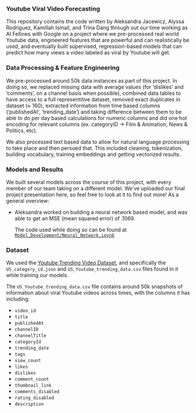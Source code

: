 ### Youtube Viral Video Forecasting 
This repository contains the code written by Aleksandra Jacewicz, Alyssa Rodriguez, Kamillah Ismail, and Trina Dang through out our time working as AI Fellows with Google on a project where we pre-processed real world Youtube data, engineered features that are powerful and can realistically be used, and eventually built supervised, regression-based models that can predict how many views a video labeled as viral by Youtube will get. 


### Data Processing & Feature Engineering
We pre-processed around 50k data instances as part of this project. In doing so, we replaced missing data with average values (for ‘dislikes’ and ‘comments’, on a channel basis when possible), combined data tables to have access to a full representitive dataset, removed exact duplicates in dataset (≈ 160), extracted information from time based columns (‘publishedAt’, ‘trending_date’) and taking difference between them to be able to do per day based calculations for numeric columns and did one hot encoding for relevant columns (ex. categoryID -> Film & Animation, News & Politics, etc). 

We also processed text based data to allow for natural language processing to take place and then persued that. This included cleaning, tokenization, building vocabulary, training embeddings and getting vectorized results.

### Models and Results 
We built several models across the course of this project, with every member of our team taking on a different model. We've uploaded our final project presentation here, so feel free to look at it to find out more! As a general overview:

- Aleksandra worked on building a neural network based model, and was able to get an MSE (mean squared error) of .1069. 

    The code used while doing so can be found at [`Model_Development/Neural_Network.ipynb`](https://github.com/a-jacewicz/google-3e/blob/main/Model_Development/Neural_Network.ipynb)


### Dataset 
We used the [Youtube Trending Video Dataset](https://www.kaggle.com/datasets/rsrishav/youtube-trending-video-dataset/data), and specifically the `US_category_id.json` and `US_Youtube_trending_data.csv` files found in it while training our models. 


The `US_Youtube_trending_data.csv` file contains around 50k snapshots of information about viral Youtube videos across times, with the columns it has including: 
* `video_id`
* `title`
* `publishedAt`
* `channelID`
* `channelTitle`
* `categoryId`
* `trending_date`
* `tags`
* `view_count`
* `likes`
* `dislikes`
* `comment_count`
* `thumbnail_link`
* `comments_disabled`
* `rating_disabled`
* `description`
